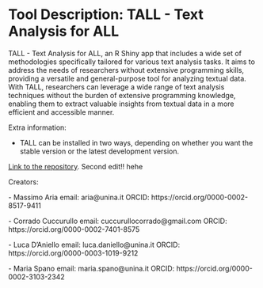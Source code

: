 # Tool Description: TALL - Text Analysis for ALL
TALL - Text Analysis for ALL, an R Shiny app that includes a wide set of methodologies specifically tailored for various text analysis tasks. It aims to address the needs of researchers without extensive programming skills, providing a versatile and general-purpose tool for analyzing textual data. With TALL, researchers can leverage a wide range of text analysis techniques without the burden of extensive programming knowledge, enabling them to extract valuable insights from textual data in a more efficient and accessible manner.

Extra information:
- TALL can be installed in two ways, depending on whether you want the stable version or the latest development version.

[Link to the repository](https://github.com/massimoaria/tall). Second edit!! hehe

Creators:
<p>
    - Massimo Aria
        email: aria@unina.it
        ORCID: https://orcid.org/0000-0002-8517-9411
</p>
<p>
    - Corrado Cuccurullo
        email: cuccurullocorrado@gmail.com
        ORCID: https://orcid.org/0000-0002-7401-8575
</p>
<p>
    - Luca D’Aniello
        email: luca.daniello@unina.it
        ORCID: https://orcid.org/0000-0003-1019-9212
</p>
<p>
    - Maria Spano
        email: maria.spano@unina.it
        ORCID: https://orcid.org/0000-0002-3103-2342
</p>
